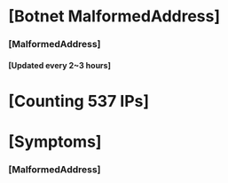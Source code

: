# [Botnet MalformedAddress]
### [MalformedAddress]
#### [Updated every 2~3 hours]

# [Counting 537 IPs]

# [Symptoms] 
###   [MalformedAddress]
